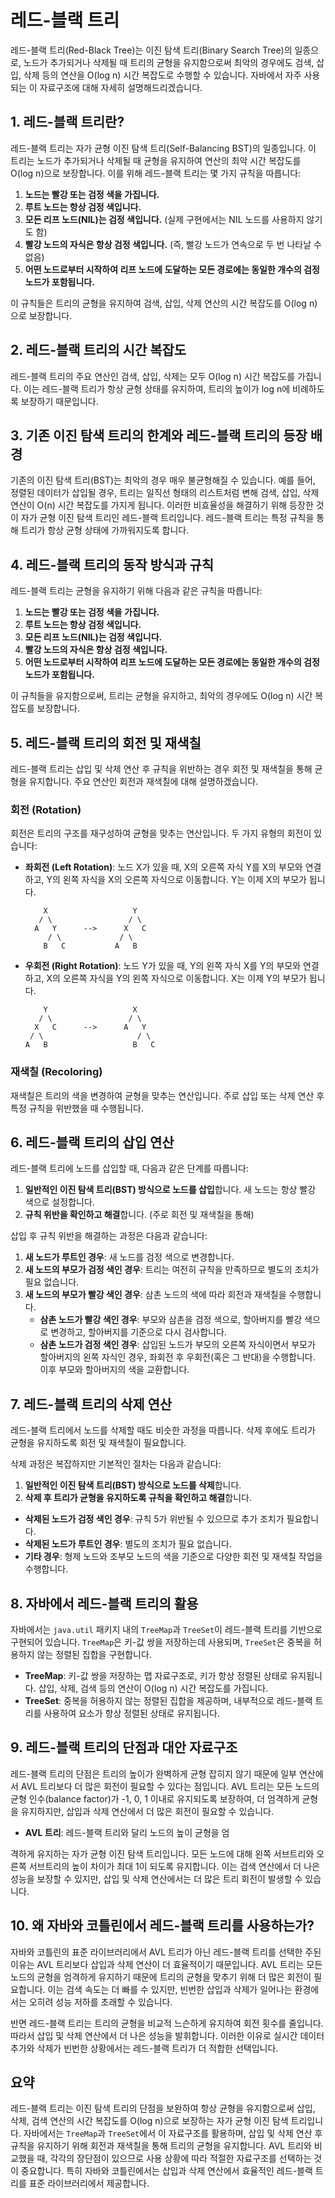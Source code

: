 # 레드-블랙 트리
레드-블랙 트리(Red-Black Tree)는 이진 탐색 트리(Binary Search Tree)의 일종으로, 노드가 추가되거나 삭제될 때 트리의 균형을 유지함으로써 최악의 경우에도 검색, 삽입, 삭제 등의 연산을 O(log n) 시간 복잡도로 수행할 수 있습니다. 자바에서 자주 사용되는 이 자료구조에 대해 자세히 설명해드리겠습니다.

## 1. 레드-블랙 트리란?
레드-블랙 트리는 자가 균형 이진 탐색 트리(Self-Balancing BST)의 일종입니다. 이 트리는 노드가 추가되거나 삭제될 때 균형을 유지하여 연산의 최악 시간 복잡도를 O(log n)으로 보장합니다. 이를 위해 레드-블랙 트리는 몇 가지 규칙을 따릅니다:

1. **노드는 빨강 또는 검정 색을 가집니다.**
2. **루트 노드는 항상 검정 색입니다.**
3. **모든 리프 노드(NIL)는 검정 색입니다.** (실제 구현에서는 NIL 노드를 사용하지 않기도 함)
4. **빨강 노드의 자식은 항상 검정 색입니다.** (즉, 빨강 노드가 연속으로 두 번 나타날 수 없음)
5. **어떤 노드로부터 시작하여 리프 노드에 도달하는 모든 경로에는 동일한 개수의 검정 노드가 포함됩니다.**

이 규칙들은 트리의 균형을 유지하여 검색, 삽입, 삭제 연산의 시간 복잡도를 O(log n)으로 보장합니다.

## 2. 레드-블랙 트리의 시간 복잡도
레드-블랙 트리의 주요 연산인 검색, 삽입, 삭제는 모두 O(log n) 시간 복잡도를 가집니다. 이는 레드-블랙 트리가 항상 균형 상태를 유지하여, 트리의 높이가 log n에 비례하도록 보장하기 때문입니다.

## 3. 기존 이진 탐색 트리의 한계와 레드-블랙 트리의 등장 배경
기존의 이진 탐색 트리(BST)는 최악의 경우 매우 불균형해질 수 있습니다. 예를 들어, 정렬된 데이터가 삽입될 경우, 트리는 일직선 형태의 리스트처럼 변해 검색, 삽입, 삭제 연산이 O(n) 시간 복잡도를 가지게 됩니다. 이러한 비효율성을 해결하기 위해 등장한 것이 자가 균형 이진 탐색 트리인 레드-블랙 트리입니다. 레드-블랙 트리는 특정 규칙을 통해 트리가 항상 균형 상태에 가까워지도록 합니다.

## 4. 레드-블랙 트리의 동작 방식과 규칙
레드-블랙 트리는 균형을 유지하기 위해 다음과 같은 규칙을 따릅니다:

1. **노드는 빨강 또는 검정 색을 가집니다.**
2. **루트 노드는 항상 검정 색입니다.**
3. **모든 리프 노드(NIL)는 검정 색입니다.**
4. **빨강 노드의 자식은 항상 검정 색입니다.**
5. **어떤 노드로부터 시작하여 리프 노드에 도달하는 모든 경로에는 동일한 개수의 검정 노드가 포함됩니다.**

이 규칙들을 유지함으로써, 트리는 균형을 유지하고, 최악의 경우에도 O(log n) 시간 복잡도를 보장합니다.

## 5. 레드-블랙 트리의 회전 및 재색칠

레드-블랙 트리는 삽입 및 삭제 연산 후 규칙을 위반하는 경우 회전 및 재색칠을 통해 균형을 유지합니다. 주요 연산인 회전과 재색칠에 대해 설명하겠습니다.

### 회전 (Rotation)

회전은 트리의 구조를 재구성하여 균형을 맞추는 연산입니다. 두 가지 유형의 회전이 있습니다:

- **좌회전 (Left Rotation)**: 노드 X가 있을 때, X의 오른쪽 자식 Y를 X의 부모와 연결하고, Y의 왼쪽 자식을 X의 오른쪽 자식으로 이동합니다. Y는 이제 X의 부모가 됩니다.

  ```
      X                   Y
     / \                 / \
    A   Y      -->      X   C
       / \             / \
      B   C           A   B
  ```

- **우회전 (Right Rotation)**: 노드 Y가 있을 때, Y의 왼쪽 자식 X를 Y의 부모와 연결하고, X의 오른쪽 자식을 Y의 왼쪽 자식으로 이동합니다. X는 이제 Y의 부모가 됩니다.

  ```
      Y                   X
     / \                 / \
    X   C      -->      A   Y
   / \                     / \
  A   B                   B   C
  ```

### 재색칠 (Recoloring)

재색칠은 트리의 색을 변경하여 균형을 맞추는 연산입니다. 주로 삽입 또는 삭제 연산 후 특정 규칙을 위반했을 때 수행됩니다.

## 6. 레드-블랙 트리의 삽입 연산

레드-블랙 트리에 노드를 삽입할 때, 다음과 같은 단계를 따릅니다:

1. **일반적인 이진 탐색 트리(BST) 방식으로 노드를 삽입**합니다. 새 노드는 항상 빨강 색으로 설정합니다.
2. **규칙 위반을 확인하고 해결**합니다. (주로 회전 및 재색칠을 통해)

삽입 후 규칙 위반을 해결하는 과정은 다음과 같습니다:

1. **새 노드가 루트인 경우**: 새 노드를 검정 색으로 변경합니다.
2. **새 노드의 부모가 검정 색인 경우**: 트리는 여전히 규칙을 만족하므로 별도의 조치가 필요 없습니다.
3. **새 노드의 부모가 빨강 색인 경우**: 삼촌 노드의 색에 따라 회전과 재색칠을 수행합니다.
    - **삼촌 노드가 빨강 색인 경우**: 부모와 삼촌을 검정 색으로, 할아버지를 빨강 색으로 변경하고, 할아버지를 기준으로 다시 검사합니다.
    - **삼촌 노드가 검정 색인 경우**: 삽입된 노드가 부모의 오른쪽 자식이면서 부모가 할아버지의 왼쪽 자식인 경우, 좌회전 후 우회전(혹은 그 반대)을 수행합니다. 이후 부모와 할아버지의 색을 교환합니다.

## 7. 레드-블랙 트리의 삭제 연산

레드-블랙 트리에서 노드를 삭제할 때도 비슷한 과정을 따릅니다. 삭제 후에도 트리가 균형을 유지하도록 회전 및 재색칠이 필요합니다.

삭제 과정은 복잡하지만 기본적인 절차는 다음과 같습니다:

1. **일반적인 이진 탐색 트리(BST) 방식으로 노드를 삭제**합니다.
2. **삭제 후 트리가 균형을 유지하도록 규칙을 확인하고 해결**합니다.

- **삭제된 노드가 검정 색인 경우**: 규칙 5가 위반될 수 있으므로 추가 조치가 필요합니다.
- **삭제된 노드가 루트인 경우**: 별도의 조치가 필요 없습니다.
- **기타 경우**: 형제 노드와 조부모 노드의 색을 기준으로 다양한 회전 및 재색칠 작업을 수행합니다.

## 8. 자바에서 레드-블랙 트리의 활용
자바에서는 `java.util` 패키지 내의 `TreeMap`과 `TreeSet`이 레드-블랙 트리를 기반으로 구현되어 있습니다. `TreeMap`은 키-값 쌍을 저장하는데 사용되며, `TreeSet`은 중복을 허용하지 않는 정렬된 집합을 구현합니다.

- **TreeMap**: 키-값 쌍을 저장하는 맵 자료구조로, 키가 항상 정렬된 상태로 유지됩니다. 삽입, 삭제, 검색 등의 연산이 O(log n) 시간 복잡도를 가집니다.
- **TreeSet**: 중복을 허용하지 않는 정렬된 집합을 제공하며, 내부적으로 레드-블랙 트리를 사용하여 요소가 항상 정렬된 상태로 유지됩니다.

## 9. 레드-블랙 트리의 단점과 대안 자료구조
레드-블랙 트리의 단점은 트리의 높이가 완벽하게 균형 잡히지 않기 때문에 일부 연산에서 AVL 트리보다 더 많은 회전이 필요할 수 있다는 점입니다. AVL 트리는 모든 노드의 균형 인수(balance factor)가 -1, 0, 1 이내로 유지되도록 보장하여, 더 엄격하게 균형을 유지하지만, 삽입과 삭제 연산에서 더 많은 회전이 필요할 수 있습니다.

- **AVL 트리**: 레드-블랙 트리와 달리 노드의 높이 균형을 엄

격하게 유지하는 자가 균형 이진 탐색 트리입니다. 모든 노드에 대해 왼쪽 서브트리와 오른쪽 서브트리의 높이 차이가 최대 1이 되도록 유지합니다. 이는 검색 연산에서 더 나은 성능을 보장할 수 있지만, 삽입 및 삭제 연산에서는 더 많은 트리 회전이 발생할 수 있습니다.

## 10. 왜 자바와 코틀린에서 레드-블랙 트리를 사용하는가?

자바와 코틀린의 표준 라이브러리에서 AVL 트리가 아닌 레드-블랙 트리를 선택한 주된 이유는 AVL 트리보다 삽입과 삭제 연산이 더 효율적이기 때문입니다. AVL 트리는 모든 노드의 균형을 엄격하게 유지하기 때문에 트리의 균형을 맞추기 위해 더 많은 회전이 필요합니다. 이는 검색 속도는 더 빠를 수 있지만, 빈번한 삽입과 삭제가 일어나는 환경에서는 오히려 성능 저하를 초래할 수 있습니다.

반면 레드-블랙 트리는 트리의 균형을 비교적 느슨하게 유지하여 회전 횟수를 줄입니다. 따라서 삽입 및 삭제 연산에서 더 나은 성능을 발휘합니다. 이러한 이유로 실시간 데이터 추가와 삭제가 빈번한 상황에서는 레드-블랙 트리가 더 적합한 선택입니다.

## 요약
레드-블랙 트리는 이진 탐색 트리의 단점을 보완하여 항상 균형을 유지함으로써 삽입, 삭제, 검색 연산의 시간 복잡도를 O(log n)으로 보장하는 자가 균형 이진 탐색 트리입니다. 자바에서는 `TreeMap`과 `TreeSet`에서 이 자료구조를 활용하며, 삽입 및 삭제 연산 후 규칙을 유지하기 위해 회전과 재색칠을 통해 트리의 균형을 유지합니다. AVL 트리와 비교했을 때, 각각의 장단점이 있으므로 사용 상황에 따라 적절한 자료구조를 선택하는 것이 중요합니다. 특히 자바와 코틀린에서는 삽입과 삭제 연산에서 효율적인 레드-블랙 트리를 표준 라이브러리에서 제공합니다.